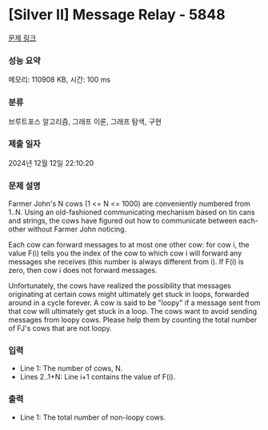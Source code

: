 # [Silver II] Message Relay - 5848 

[문제 링크](https://www.acmicpc.net/problem/5848) 

### 성능 요약

메모리: 110908 KB, 시간: 100 ms

### 분류

브루트포스 알고리즘, 그래프 이론, 그래프 탐색, 구현

### 제출 일자

2024년 12월 12일 22:10:20

### 문제 설명

<p>Farmer John's N cows (1 <= N <= 1000) are conveniently numbered from 1..N. Using an old-fashioned communicating mechanism based on tin cans and strings, the cows have figured out how to communicate between each-other without Farmer John noticing.</p><p>Each cow can forward messages to at most one other cow: for cow i, the value F(i) tells you the index of the cow to which cow i will forward any messages she receives (this number is always different from i).  If F(i) is zero, then cow i does not forward messages.</p><p>Unfortunately, the cows have realized the possibility that messages originating at certain cows might ultimately get stuck in loops, forwarded around in a cycle forever.  A cow is said to be "loopy" if a message sent from that cow will ultimately get stuck in a loop.  The cows want to avoid sending messages from loopy cows.  Please help them by counting the total number of FJ's cows that are not loopy.</p>

### 입력 

 <ul><li>Line 1: The number of cows, N.</li><li>Lines 2..1+N: Line i+1 contains the value of F(i).</li></ul>

### 출력 

 <ul><li>Line 1: The total number of non-loopy cows.</li></ul>

